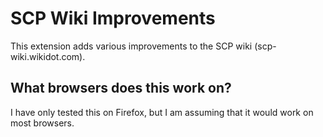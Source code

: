# SCP Wiki Improvements
This extension adds various improvements to the SCP wiki (scp-wiki.wikidot.com).
## What browsers does this work on?
I have only tested this on Firefox, but I am assuming that it would work on most browsers.
